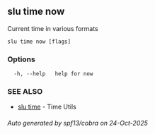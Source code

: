 ## slu time now

Current time in various formats

```
slu time now [flags]
```

### Options

```
  -h, --help   help for now
```

### SEE ALSO

* [slu time](slu_time.md)	 - Time Utils

###### Auto generated by spf13/cobra on 24-Oct-2025
